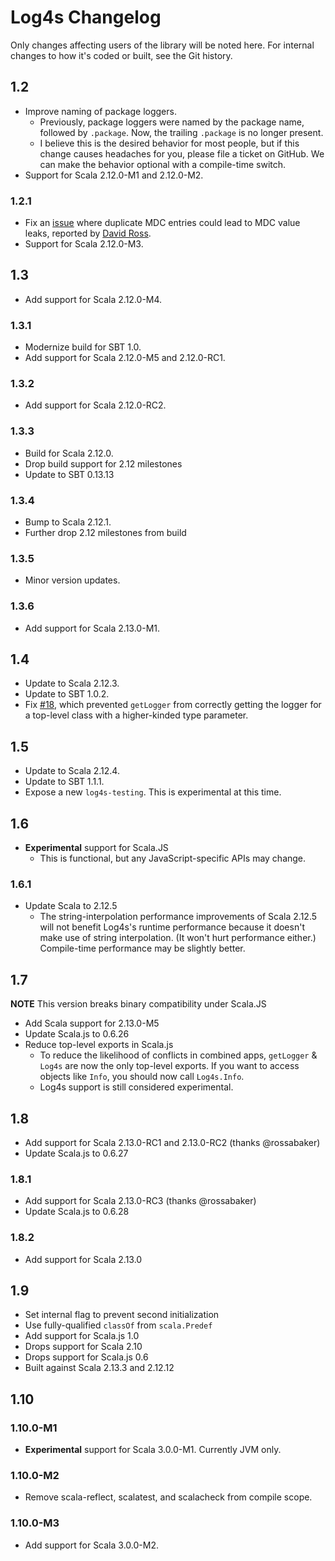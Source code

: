 # Log4s Changelog

Only changes affecting users of the library will be noted here. For internal
changes to how it's coded or built, see the Git history.

## 1.2

* Improve naming of package loggers.
  * Previously, package loggers were named by the package name, followed by
    `.package`. Now, the trailing `.package` is no longer present.
  * I believe this is the desired behavior for most people, but if this change
    causes headaches for you, please file a ticket on GitHub. We can make the
    behavior optional with a compile-time switch.
* Support for Scala 2.12.0-M1 and 2.12.0-M2.

### 1.2.1

* Fix an [issue](https://github.com/Log4s/log4s/issues/10) where
  duplicate MDC entries could lead to MDC value leaks, reported by
  [David Ross](https://github.com/dyross).
* Support for Scala 2.12.0-M3.

## 1.3

* Add support for Scala 2.12.0-M4.

### 1.3.1

* Modernize build for SBT 1.0.
* Add support for Scala 2.12.0-M5 and 2.12.0-RC1.

### 1.3.2

* Add support for Scala 2.12.0-RC2.

### 1.3.3

* Build for Scala 2.12.0.
* Drop build support for 2.12 milestones
* Update to SBT 0.13.13

### 1.3.4

* Bump to Scala 2.12.1.
* Further drop 2.12 milestones from build

### 1.3.5

* Minor version updates.

### 1.3.6

* Add support for Scala 2.13.0-M1.

## 1.4

* Update to Scala 2.12.3.
* Update to SBT 1.0.2.
* Fix [#18](https://github.com/Log4s/log4s/issues/18), which prevented
  `getLogger` from correctly getting the logger for a top-level class with a
  higher-kinded type parameter.

## 1.5

* Update to Scala 2.12.4.
* Update to SBT 1.1.1.
* Expose a new `log4s-testing`. This is experimental at this time.

## 1.6

* **Experimental** support for Scala.JS
  * This is functional, but any JavaScript-specific APIs may change.

### 1.6.1

* Update Scala to 2.12.5
  * The string-interpolation performance improvements of Scala 2.12.5 will
    not benefit Log4s's runtime performance because it doesn't make use of
    string interpolation. (It won't hurt performance either.) Compile-time
    performance may be slightly better.

## 1.7

**NOTE** This version breaks binary compatibility under Scala.JS

* Add Scala support for 2.13.0-M5
* Update Scala.js to 0.6.26
* Reduce top-level exports in Scala.js
  * To reduce the likelihood of conflicts in combined apps, `getLogger` &
    `Log4s` are now the only top-level exports. If you want to access objects
    like `Info`, you should now call `Log4s.Info`.
  * Log4s support is still considered experimental.

## 1.8

* Add support for Scala 2.13.0-RC1 and 2.13.0-RC2 (thanks @rossabaker)
* Update Scala.js to 0.6.27

### 1.8.1

* Add support for Scala 2.13.0-RC3 (thanks @rossabaker)
* Update Scala.js to 0.6.28

### 1.8.2

* Add support for Scala 2.13.0

## 1.9

* Set internal flag to prevent second initialization
* Use fully-qualified `classOf` from `scala.Predef`
* Add support for Scala.js 1.0
* Drops support for Scala 2.10
* Drops support for Scala.js 0.6
* Built against Scala 2.13.3 and 2.12.12

## 1.10

### 1.10.0-M1

* **Experimental** support for Scala 3.0.0-M1. Currently JVM only.

### 1.10.0-M2

* Remove scala-reflect, scalatest, and scalacheck from compile scope.

### 1.10.0-M3

* Add support for Scala 3.0.0-M2.
